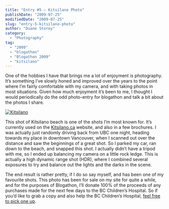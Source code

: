 ```yaml
---
title: "Entry #5 – Kitsilano Photo"
publishDate: "2009-07-25"
modifiedDate: "2009-07-25"
slug: "entry-5-kitsilano-photo"
author: "Duane Storey"
category:
  - "Photography"
tag:
  - "2009"
  - "blogathon"
  - "Blogathon 2009"
  - "kitsilano"
---
```


One of the hobbies I have that brings me a lot of enjoyment is photography. It’s something I’ve slowly honed and improved over the years to the point where I’m fairly comfortable with my camera, and with taking photos in most situations. Given how much enjoyment it’s been to me, I thought I would periodically do the odd photo-entry for blogathon and talk a bit about the photos I share.

[![Kitsilano](http://farm1.static.flickr.com/126/369458022_dfa8a474b4.jpg?v=0)](http://www.flickr.com/photos/duanestorey/369458022/)

This shot of Kitsilano beach is one of the shots I’m most known for. It’s currently used on the [Kitsilano.ca](http://kitsilano.ca) website, and also in a few brochures. I was actually just randomly driving back from UBC one night, heading towards my place in downtown Vancouver, when I scanned out over the distance and saw the beginnings of a great shot. So I parked my car, ran down to the beach, and snapped this shot. I actually didn’t have a tripod with me, so I ended up balancing my camera on a little rock ledge. This is actually a high dynamic range shot (HDR), where I combined several exposures to try and balance out the lights and the darks in the scene.

The end result is rather pretty, if I do so say myself, and has been one of my favourite shots. This photo has been for sale on my site for quite a while, and for the purposes of Blogathon, I’ll donate 100% of the proceeds of any purchases made for the next few days to the BC Children’s Hospital. So if you’d like to grab a copy and also help the BC Children’s Hospital, [feel free to pick one up](http://duanestorey.smugmug.com/gallery/3418360_rtJCf/1/192371532_iK6t8#192371532_iK6t8).